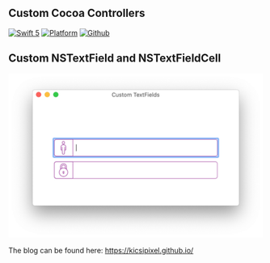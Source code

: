 ## Custom Cocoa Controllers
[![Swift 5](https://img.shields.io/badge/swift-5-orange.svg?style=flat)](https://github.com/apple/swift)
[![Platform](http://img.shields.io/badge/platform-macOS-red.svg?style=flat)](https://developer.apple.com/macos/)
[![Github](http://img.shields.io/badge/github-lukakerr-green.svg?style=flat)](https://github.com/kicsipixel)

## Custom NSTextField and NSTextFieldCell

![screenshot](Screenshot.png)

The blog can be found here: https://kicsipixel.github.io/